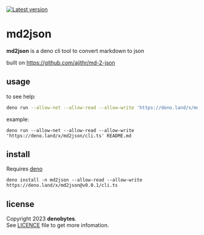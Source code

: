 
[![Latest version](https://deno.land/badge/md2json/version)](https://deno.land/x/md2json)

# md2json

**md2json** is a deno cli tool to convert markdown to json

built on https://github.com/ajithr/md-2-json

## usage

to see help:

```sh
deno run --allow-net --allow-read --allow-write 'https://deno.land/x/md2json/cli.ts' --help
```

example:

```
deno run --allow-net --allow-read --allow-write 'https://deno.land/x/md2json/cli.ts' README.md
```

## install

Requires [deno](https://deno.land/manual@v1.33.2/getting_started/installation)

```
deno install -n md2json --allow-read --allow-write https://deno.land/x/md2json@v0.0.1/cli.ts
```

## license

Copyright 2023 **denobytes**.\
See [LICENCE](LICENSE) file to get more infomation.

